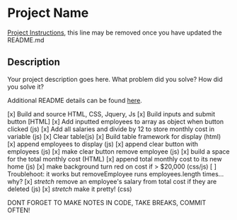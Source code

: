 # Project Name

[Project Instructions](./INSTRUCTIONS.md), this line may be removed once you have updated the README.md

## Description

Your project description goes here. What problem did you solve? How did you solve it?

Additional README details can be found [here](https://github.com/PrimeAcademy/readme-template/blob/master/README.md).


[x] Build and source HTML, CSS, Jquery, Js
[x] Build inputs and submit button [HTML]
[x] Add inputted employees to array as object when button clicked (js)
[x] Add all salaries and divide by 12 to store monthly cost in variable (js)
[x] Clear table(js)
[x] Build table framework for display (html)
[x] append employees to display (js)
[x] append clear button with employees (js)
[x] make clear button remove employee (js)
[x] build a space for the total monthly cost (HTML)
[x] append total monthly cost to its new home (js)
[x] make background turn red on cost if > $20,000 (css/js)
[ ] Troublehoot: it works but removeEmployee runs employees.length times... why?
[x] *stretch* remove an employee's salary from total cost if they are deleted (js)
[x] *stretch* make it pretty! (css)

DONT FORGET TO MAKE NOTES IN CODE, TAKE BREAKS, COMMIT OFTEN!